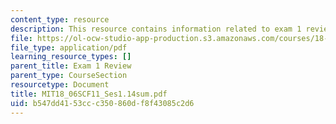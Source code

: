 ```yaml
---
content_type: resource
description: This resource contains information related to exam 1 review.
file: https://ol-ocw-studio-app-production.s3.amazonaws.com/courses/18-06sc-linear-algebra-fall-2011/b547dd4153ccc350860df8f43085c2d6_MIT18_06SCF11_Ses1.14sum.pdf
file_type: application/pdf
learning_resource_types: []
parent_title: Exam 1 Review
parent_type: CourseSection
resourcetype: Document
title: MIT18_06SCF11_Ses1.14sum.pdf
uid: b547dd41-53cc-c350-860d-f8f43085c2d6
---
```

